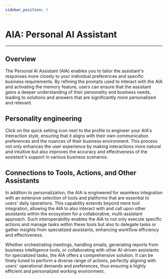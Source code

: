 ```yaml
---
sidebar_position: 3
---
```


# AIA: Personal AI Assistant
---

## Overview
The Personal AI Assistant (AIA) enables you to tailor the assistant's responses more closely to your individual preferences and specific business requirements. By refining the prompts used to interact with the AIA and activating the memory feature, users can ensure that the assistant gains a deeper understanding of their personality and business needs, leading to solutions and answers that are significantly more personalized and relevant.


## Personality engineering
Click on the quick setting icon next to the profile to engineer your AIA's interaction style, ensuring that it aligns with their own communication preferences and the nuances of their business environment. This process not only enhances the user experience by making interactions more natural and intuitive but also improves the accuracy and effectiveness of the assistant's support in various business scenarios.


## Connections to Tools, Actions, and Other Assistants
In addition to personalization, the AIA is engineered for seamless integration with an extensive selection of tools and platforms that are essential to users' daily operations. This capability extends beyond mere tool integration, allowing the AIA to also interact with and call upon other assistants within the ecosystem for a collaborative, multi-assistant approach. Such interoperability enables the AIA to not only execute specific actions and manage tasks within these tools but also to delegate tasks or gather insights from specialized assistants, enhancing workflow efficiency and effectiveness.

Whether orchestrating meetings, handling emails, generating reports from business intelligence tools, or collaborating with other AI-driven assistants for specialized tasks, the AIA offers a comprehensive solution. It can be finely tuned to perform a diverse range of actions, perfectly aligning with users' operational demands and preferences, thus ensuring a highly efficient and personalized working environment.

